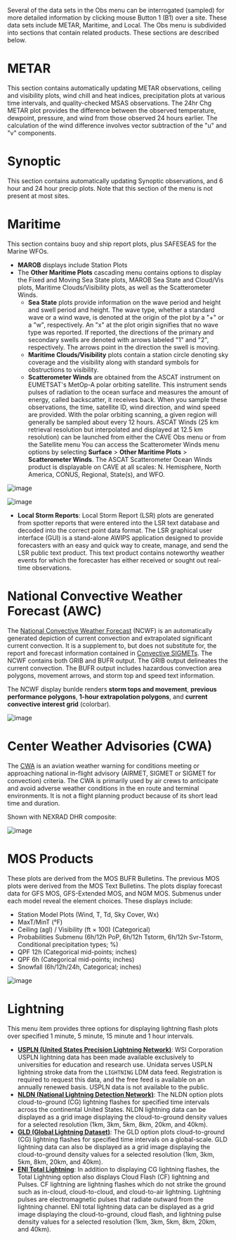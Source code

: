 
Several of the data sets in the Obs menu can be interrogated (sampled) for more detailed information by clicking mouse Button 1 (B1) over a site. These data sets include METAR, Maritime, and Local. The Obs menu is subdivided into sections that contain related products. These sections are described below.

# METAR

This section contains automatically updating METAR observations, ceiling and visibility plots, wind chill and heat indices, precipitation plots at various time intervals, and quality-checked MSAS observations. The 24hr Chg METAR plot provides the difference between the observed temperature, dewpoint, pressure, and wind from those observed 24 hours earlier. The calculation of the wind difference involves vector subtraction of the "u" and "v" components.

# Synoptic

This section contains automatically updating Synoptic observations, and 6 hour and 24 hour precip plots. Note that this section of the menu is not present at most sites.

# Maritime

This section contains buoy and ship report plots, plus SAFESEAS for the Marine WFOs.

* **MAROB** displays include Station Plots
* The **Other Maritime Plots** cascading menu contains options to display the Fixed and Moving Sea State plots, MAROB Sea State and Cloud/Vis plots, Maritime Clouds/Visibility plots, as well as the Scatterometer Winds.
	* **Sea State** plots provide information on the wave period and height and swell period and height. The wave type, whether a standard wave or a wind wave, is denoted at the origin of the plot by a "+" or a "w", respectively. An "x" at the plot origin signifies that no wave type was reported. If reported, the directions of the primary and secondary swells are denoted with arrows labeled "1" and "2", respectively. The arrows point in the direction the swell is moving.
	* **Maritime Clouds/Visibility** plots contain a station circle denoting sky coverage and the visibility along with standard symbols for obstructions to visibility.
	* **Scatterometer Winds** are obtained from the ASCAT instrument on EUMETSAT's MetOp-A polar orbiting satellite. This instrument sends pulses of radiation to the ocean surface and measures the amount of energy, called backscatter, it receives back. When you sample these observations, the time, satellite ID, wind direction, and wind speed are provided. With the polar orbiting scanning, a given region will generally be sampled about every 12 hours. ASCAT Winds (25 km retrieval resolution but interpolated and displayed at 12.5 km resolution) can be launched from either the CAVE Obs menu or from the Satellite menu You can access the Scatterometer Winds menu options by selecting **Surface** > **Other Maritime Plots** > **Scatterometer Winds**. The ASCAT Scatterometer Ocean Winds product is displayable on CAVE at all scales: N. Hemisphere, North America, CONUS, Regional, State(s), and WFO.


![image](../images/Rathudf.png)

![image](../images/s7YS0cg.png)

* **Local Storm Reports**: Local Storm Report (LSR) plots are generated from spotter reports
that were entered into the LSR text database and decoded into the correct point data format. The LSR graphical user interface (GUI) is a stand-alone AWIPS application designed to provide forecasters with an easy and quick way to create, manage, and send the LSR public text product. This text product contains noteworthy weather events for which the forecaster has either received or sought out real-time observations.



# National Convective Weather Forecast (AWC)

The [National Convective Weather Forecast](https://www.aviationweather.gov/products/ncwf/) (NCWF) is an automatically generated depiction of current convection and extrapolated significant current convection.  It is a supplement to, but does not substitute for, the report and forecast information contained in [Convective SIGMETs](). The NCWF contains both GRIB and BUFR output. The GRIB output delineates the current convection. The BUFR output includes hazardous convection area polygons, movement arrows, and storm top and speed text information.

The NCWF display bunlde renders **storm tops and movement**, **previous performance polygons**, **1-hour extrapolation polygons**, and **current convective interest grid** (colorbar).

![image](../images/JwRbQMl.png)

# Center Weather Advisories (CWA)

The [CWA](https://aviationweather.gov/cwamis/help) is an aviation weather warning for conditions meeting or approaching national in-flight advisory (AIRMET, SIGMET or SIGMET for convection) criteria. The CWA is primarily used by air crews to anticipate and avoid adverse weather conditions in the en route and terminal environments. It is not a flight planning product because of its short lead time and duration.

Shown with NEXRAD DHR composite:

![image](../images/II5BIKb.png)

# MOS Products

These plots are derived from the MOS BUFR Bulletins. The previous MOS plots were derived from the MOS Text Bulletins. The plots display forecast data for GFS MOS, GFS-Extended MOS, and NGM MOS. Submenus under each model reveal the element choices. These displays include:

* Station Model Plots (Wind, T, Td, Sky Cover, Wx)
* MaxT/MinT (°F)
* Ceiling (agl) / Visibility (ft × 100) (Categorical)
* Probabilities Submenu (6h/12h PoP, 6h/12h Tstorm, 6h/12h Svr-Tstorm, Conditional precipitation types; %)
* QPF 12h (Categorical mid-points; inches)
* QPF 6h (Categorical mid-points; inches)
* Snowfall (6h/12h/24h, Categorical; inches)

![image](../images/cpXcdBh.png)


# Lightning

This menu item provides three options for displaying lightning flash plots over specified 1 minute, 5 minute, 15 minute and 1 hour intervals.

* **[USPLN (United States Precision Lightning Network)](https://www.unidata.ucar.edu/data/lightning/uspln.html)**: WSI Corporation USPLN lightning data has been made available exclusively to universities for education and research use.  Unidata serves USPLN lightning stroke data from the `LIGHTNING` LDM data feed. Registration is required to request this data, and the free feed is available on an annually renewed basis. USPLN data is not available to the public.
* **[NLDN (National Lightning Detection Network)](http://www.vaisala.com/en/products/thunderstormandlightningdetectionsystems/Pages/NLDN.aspx)**: The NLDN option plots cloud-to-ground (CG) lightning flashes for specified time intervals across the continental United States. NLDN lightning data can be displayed as a grid image displaying the cloud-to-ground density values for a selected resolution (1km, 3km, 5km, 8km, 20km, and 40km).
* **[GLD (Global Lightning Dataset)](http://www.vaisala.com/en/products/thunderstormandlightningdetectionsystems/Pages/GLD360.aspx)**: The GLD option plots cloud-to-ground (CG) lightning flashes for specified time intervals on a global-scale. GLD lightning data can also be displayed as a grid image displaying the cloud-to-ground density values for a selected resolution (1km, 3km, 5km, 8km, 20km, and 40km).
* **[ENI Total Lightning](https://www.earthnetworks.com/networks/lightning/)**: In addition to displaying CG lightning flashes, the Total Lightning option also displays Cloud Flash (CF) lightning and Pulses. CF lightning are lightning flashes which do not strike the ground such as in-cloud, cloud-to-cloud, and cloud-to-air lightning. Lightning pulses are electromagnetic pulses that radiate outward from the lightning channel. ENI total lightning data can be displayed as a grid image displaying the cloud-to-ground, cloud flash, and lightning pulse density values for a selected resolution (1km, 3km, 5km, 8km, 20km, and 40km).
